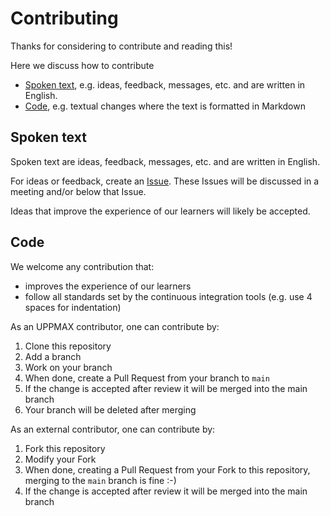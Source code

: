 # Contributing

Thanks for considering to contribute and reading this!

Here we discuss how to contribute

- [Spoken text](#spoken-text), e.g. ideas, feedback, messages, etc.
  and are written in English.
- [Code](#code), e.g. textual changes where the text is formatted in Markdown

## Spoken text

Spoken text are ideas, feedback, messages, etc. and are written in English.

For ideas or feedback, create an
[Issue](https://github.com/UPPMAX/naiss_intro_python/issues).
These Issues will be discussed in a meeting and/or below that Issue.

Ideas that improve the experience of our learners
will likely be accepted.

## Code

We welcome any contribution that:

- improves the experience of our learners
- follow all standards set by the continuous integration tools
  (e.g. use 4 spaces for indentation)

As an UPPMAX contributor, one can contribute by:

1. Clone this repository
1. Add a branch
1. Work on your branch
1. When done, create a Pull Request from your branch to `main`
1. If the change is accepted after review it will be merged into the main branch
1. Your branch will be deleted after merging

As an external contributor, one can contribute by:

1. Fork this repository
1. Modify your Fork
1. When done, creating a Pull Request from your Fork to this repository,
   merging to the `main` branch is fine :-)
1. If the change is accepted after review it will be merged into the main branch
